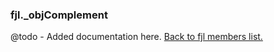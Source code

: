 ### fjl._objComplement
@todo - Added documentation here.
[Back to fjl members list.](#fjl-members-list)
